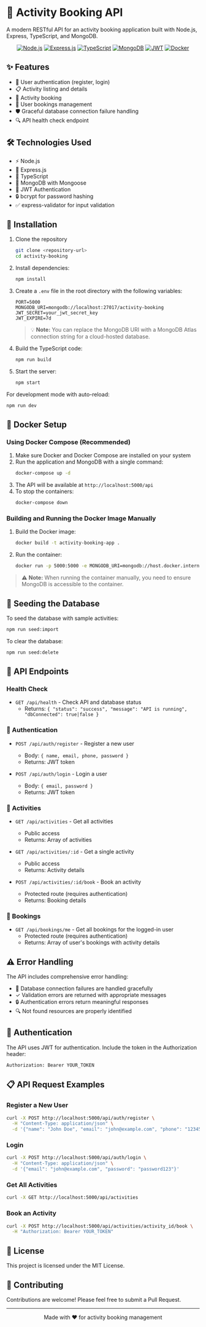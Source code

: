 # 🎯 Activity Booking API

A modern RESTful API for an activity booking application built with Node.js, Express, TypeScript, and MongoDB.

<div align="center">
  
[![Node.js](https://img.shields.io/badge/Node.js-43853D?style=for-the-badge&logo=node.js&logoColor=white)](https://nodejs.org/)
[![Express.js](https://img.shields.io/badge/Express.js-000000?style=for-the-badge&logo=express&logoColor=white)](https://expressjs.com/)
[![TypeScript](https://img.shields.io/badge/TypeScript-007ACC?style=for-the-badge&logo=typescript&logoColor=white)](https://www.typescriptlang.org/)
[![MongoDB](https://img.shields.io/badge/MongoDB-4EA94B?style=for-the-badge&logo=mongodb&logoColor=white)](https://www.mongodb.com/)
[![JWT](https://img.shields.io/badge/JWT-000000?style=for-the-badge&logo=JSON%20web%20tokens&logoColor=white)](https://jwt.io/)
[![Docker](https://img.shields.io/badge/Docker-2CA5E0?style=for-the-badge&logo=docker&logoColor=white)](https://www.docker.com/)

</div>

## ✨ Features

- 🔐 User authentication (register, login)
- 📋 Activity listing and details
- 📅 Activity booking
- 👤 User bookings management
- 🛡️ Graceful database connection failure handling
- 🔍 API health check endpoint

## 🛠️ Technologies Used

- ⚡ Node.js
- 🚂 Express.js
- 📘 TypeScript
- 🍃 MongoDB with Mongoose
- 🔑 JWT Authentication
- 🔒 bcrypt for password hashing
- ✅ express-validator for input validation

## 🚀 Installation

1. Clone the repository
   ```bash
   git clone <repository-url>
   cd activity-booking
   ```

2. Install dependencies:
   ```bash
   npm install
   ```

3. Create a `.env` file in the root directory with the following variables:
   ```
   PORT=5000
   MONGODB_URI=mongodb://localhost:27017/activity-booking
   JWT_SECRET=your_jwt_secret_key
   JWT_EXPIRE=7d
   ```
   
   > 💡 **Note:** You can replace the MongoDB URI with a MongoDB Atlas connection string for a cloud-hosted database.

4. Build the TypeScript code:
   ```bash
   npm run build
   ```

5. Start the server:
   ```bash
   npm start
   ```

For development mode with auto-reload:
```bash
npm run dev
```

## 🐳 Docker Setup

### Using Docker Compose (Recommended)

1. Make sure Docker and Docker Compose are installed on your system
2. Run the application and MongoDB with a single command:
   ```bash
   docker-compose up -d
   ```
3. The API will be available at `http://localhost:5000/api`
4. To stop the containers:
   ```bash
   docker-compose down
   ```

### Building and Running the Docker Image Manually

1. Build the Docker image:
   ```bash
   docker build -t activity-booking-app .
   ```
2. Run the container:
   ```bash
   docker run -p 5000:5000 -e MONGODB_URI=mongodb://host.docker.internal:27017/activity-booking activity-booking-app
   ```

> ⚠️ **Note:** When running the container manually, you need to ensure MongoDB is accessible to the container.

## 🌱 Seeding the Database

To seed the database with sample activities:
```bash
npm run seed:import
```

To clear the database:
```bash
npm run seed:delete
```

## 📡 API Endpoints

### Health Check

- `GET /api/health` - Check API and database status
  - Returns: `{ "status": "success", "message": "API is running", "dbConnected": true|false }`

### 🔐 Authentication

- `POST /api/auth/register` - Register a new user
  - Body: `{ name, email, phone, password }`
  - Returns: JWT token

- `POST /api/auth/login` - Login a user
  - Body: `{ email, password }`
  - Returns: JWT token

### 🎯 Activities

- `GET /api/activities` - Get all activities
  - Public access
  - Returns: Array of activities

- `GET /api/activities/:id` - Get a single activity
  - Public access
  - Returns: Activity details

- `POST /api/activities/:id/book` - Book an activity
  - Protected route (requires authentication)
  - Returns: Booking details

### 📅 Bookings

- `GET /api/bookings/me` - Get all bookings for the logged-in user
  - Protected route (requires authentication)
  - Returns: Array of user's bookings with activity details

## ⚠️ Error Handling

The API includes comprehensive error handling:

- 🔌 Database connection failures are handled gracefully
- ✓ Validation errors are returned with appropriate messages
- 🔒 Authentication errors return meaningful responses
- 🔍 Not found resources are properly identified

## 🔑 Authentication

The API uses JWT for authentication. Include the token in the Authorization header:

```
Authorization: Bearer YOUR_TOKEN
```

## 📋 API Request Examples

### Register a New User
```bash
curl -X POST http://localhost:5000/api/auth/register \
  -H "Content-Type: application/json" \
  -d '{"name": "John Doe", "email": "john@example.com", "phone": "1234567890", "password": "password123"}'
```

### Login
```bash
curl -X POST http://localhost:5000/api/auth/login \
  -H "Content-Type: application/json" \
  -d '{"email": "john@example.com", "password": "password123"}'
```

### Get All Activities
```bash
curl -X GET http://localhost:5000/api/activities
```

### Book an Activity
```bash
curl -X POST http://localhost:5000/api/activities/activity_id/book \
  -H "Authorization: Bearer YOUR_TOKEN"
```

## 📝 License

This project is licensed under the MIT License.

## 🤝 Contributing

Contributions are welcome! Please feel free to submit a Pull Request.

---

<div align="center">
  <p>Made with ❤️ for activity booking management</p>
</div> 